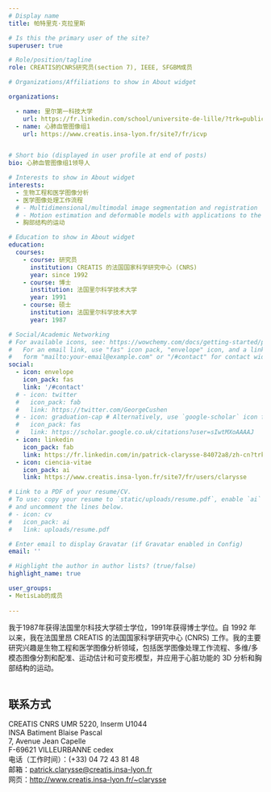 ```yaml
---
# Display name
title: 帕特里克·克拉里斯

# Is this the primary user of the site?
superuser: true

# Role/position/tagline
role: CREATIS的CNRS研究员(section 7), IEEE, SFGBM成员

# Organizations/Affiliations to show in About widget

organizations:

  - name: 里尔第一科技大学
    url: https://fr.linkedin.com/school/universite-de-lille/?trk=public_profile_topcard-school 
  - name: 心肺血管图像组1
    url: https://www.creatis.insa-lyon.fr/site7/fr/icvp


# Short bio (displayed in user profile at end of posts)
bio: 心肺血管图像组1领导人

# Interests to show in About widget
interests:
  - 生物工程和医学图像分析
  - 医学图像处理工作流程
  # - Multidimensional/multimodal image segmentation and registration
  # - Motion estimation and deformable models with applications to the 3D analysis of the heart functions
  - 胸部结构的运动

# Education to show in About widget
education:
  courses:
    - course: 研究员
      institution: CREATIS 的法国国家科学研究中心 (CNRS)
      year: since 1992
    - course: 博士
      institution: 法国里尔科学技术大学
      year: 1991
    - course: 硕士
      institution: 法国里尔科学技术大学
      year: 1987

# Social/Academic Networking
# For available icons, see: https://wowchemy.com/docs/getting-started/page-builder/#icons
#   For an email link, use "fas" icon pack, "envelope" icon, and a link in the
#   form "mailto:your-email@example.com" or "/#contact" for contact widget.
social:
  - icon: envelope
    icon_pack: fas
    link: '/#contact'
  # - icon: twitter
  #   icon_pack: fab
  #   link: https://twitter.com/GeorgeCushen
  # - icon: graduation-cap # Alternatively, use `google-scholar` icon from `ai` icon pack
  #   icon_pack: fas
  #   link: https://scholar.google.co.uk/citations?user=sIwtMXoAAAAJ
  - icon: linkedin
    icon_pack: fab
    link: https://fr.linkedin.com/in/patrick-clarysse-84072a8/zh-cn?trk=people-guest_people_search-card
  - icon: ciencia-vitae
    icon_pack: ai
    link: https://www.creatis.insa-lyon.fr/site7/fr/users/clarysse 

# Link to a PDF of your resume/CV.
# To use: copy your resume to `static/uploads/resume.pdf`, enable `ai` icons in `params.toml`,
# and uncomment the lines below.
# - icon: cv
#   icon_pack: ai
#   link: uploads/resume.pdf

# Enter email to display Gravatar (if Gravatar enabled in Config)
email: ''

# Highlight the author in author lists? (true/false)
highlight_name: true

user_groups:
- MetisLab的成员
 
---
```



我于1987年获得法国里尔科技大学硕士学位，1991年获得博士学位。自 1992 年以来，我在法国里昂 CREATIS 的法国国家科学研究中心 (CNRS) 工作。我的主要研究兴趣是生物工程和医学图像分析领域，包括医学图像处理工作流程、多维/多模态图像分割和配准、运动估计和可变形模型，并应用于心脏功能的 3D 分析和胸部结构的运动。<br><br>


## 联系方式

CREATIS CNRS UMR 5220, Inserm U1044<br>
INSA Batiment Blaise Pascal<br>
7, Avenue Jean Capelle<br>
F-69621 VILLEURBANNE cedex<br>
电话（工作时间）：(+33) 04 72 43 81 48<br>
邮箱：patrick.clarysse@creatis.insa-lyon.fr<br>
网页：http://www.creatis.insa-lyon.fr/~clarysse<br>
